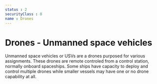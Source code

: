 ```yaml
---
status : 2
securityClass : 0
name : Drones
---
```


# Drones - Unmanned space vehicles

Unmanned space vehicles or USVs are a drones purposed for various assignments. These drones are remote controled from a control station, normally onboard spaceships.
Some ships have capacity to deploy and control multiple drones while smaller vessels may have one or no drone capability at all.

